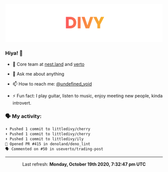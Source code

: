 
![](https://github.com/divy-work/divy-work/raw/master/assets/divy.png)

### Hiya! 👋

- 🔭 Core team at [nest.land](https://github.com/nestdotland/nest.land) and [verto](https://github.com/useverto/verto)

- 💬 Ask me about anything

- 📫 How to reach me: [@undefined_void](https://instagram.com/divy.exe)

- ⚡ Fun fact: I play guitar, listen to music, enjoy meeting new people, kinda introvert.

### 🗣 My activity:

```
⬆️ Pushed 1 commit to littledivy/cherry
⬆️ Pushed 1 commit to littledivy/cherry
⬆️ Pushed 1 commit to littledivy/ily
💪 Opened PR #415 in denoland/deno_lint
🗣 Commented on #50 in useverto/trading-post
```

------------
<p align="center">Last refresh: <b>Monday, October 19th 2020, 7:32:47 pm UTC</b></p>
